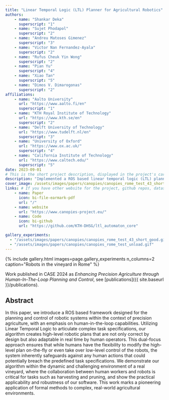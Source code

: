 ```yaml
---
title: "Linear Temporal Logic (LTL) Planner for Agricultural Robotics"
authors:
    - name: "Shankar Deka"
      superscript: "1"
    - name: "Sujet Phodapol"
      superscript: "2"
    - name: "Andreu Matoses Gimenez"
      superscript: "3"
    - name: "Victor Nan Fernandez-Ayala"
      superscript: "2"
    - name: "Rufus Cheuk Yin Wong"
      superscript: "2"
    - name: "Pian Yu"
      superscript: "4"
    - name: "Xiao Tan"
      superscript: "5"
    - name: "Dimos V. Dimarogonas"
      superscript: "2"
affiliations:
    - name: "Aalto University"
      url: "https://www.aalto.fi/en"
      superscript: "1"
    - name: "KTH Royal Institute of Technology"
      url: "https://www.kth.se/en"
      superscript: "2"
    - name: "Delft University of Technology"
      url: "https://www.tudelft.nl/en"
      superscript: "3"
    - name: "University of Oxford"
      url: "https://www.ox.ac.uk/"
      superscript: "4"
    - name: "California Institute of Technology"
      url: "https://www.caltech.edu/"
      superscript: "5"
date: 2023-09-01
# This is the short project description, displayed in the project's card"
description: "Implemented a ROS based linear temporal logic (LTL) planner for the CANOPIES ERC: Collaborative Paradigm for Human Workers and Multi-Robot Teams in Precision Agriculture Systems."
cover_image: /assets/images/papers/canopies/canopies_rome_test_43_short_good.gif # Image displayed in the project's card, make it aspect ratio 1x1 (square) for best results, and keep it a reasonable size (like 1-2MB). Can also be a gif
links: # If you have other website for the project, github repos, datasets, etc. put it here. You can also add an icon from https://icons.getbootstrap.com/
    - name: Paper
      icon: bi-file-earmark-pdf
      url: "/"
    - name: website
      url: "https://www.canopies-project.eu/"
    - name: Code
      icon: bi-github
      url: "https://github.com/KTH-DHSG/ltl_automaton_core"

gallery_experiments:
  - "/assets/images/papers/canopies/canopies_rome_test_43_short_good.gif"
  - "/assets/images/papers/canopies/canopies_rome_test_unload.gif"
---
```


{% include gallery.html images=page.gallery_experiments n_columns=2 caption="Robots in the vineyard in Rome" %}


Work published in CASE 2024 as *Enhancing Precision Agriculture through Human-In-The-Loop Planning and Control*, see [publications]({{ site.baseurl }}/publications).

## Abstract
In this paper, we introduce a ROS based framework designed for the planning and control of robotic systems within the context of precision agriculture, with an emphasis on human-in-the-loop capabilities. Utilizing Linear Temporal Logic to articulate complex task specifications, our algorithm creates high-level robotic plans that are not only correct by design but also adaptable in real time by human operators. This dual-focus approach ensures that while humans have the flexibility to modify the high-level plan on-the-fly or even take over low-level control of the robots, the system inherently safeguards against any human actions that could potentially breach the predefined task specifications. We demonstrate our algorithm within the dynamic and challenging environment of a real vineyard, where the collaboration between human workers and robots is critical for tasks such as harvesting and pruning, and show the practical applicability and robustness of our software. This work marks a pioneering application of formal methods to complex, real-world agricultural environments.
